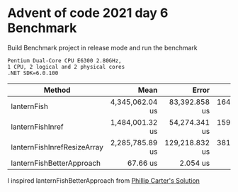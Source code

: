 # Advent of code 2021 day 6 Benchmark

Build Benchmark project in release mode and run the benchmark

```
Pentium Dual-Core CPU E6300 2.80GHz,
1 CPU, 2 logical and 2 physical cores
.NET SDK=6.0.100
```

|                      Method |            Mean |          Error |         StdDev |          Median |
|---------------------------- |----------------:|---------------:|---------------:|----------------:|
|                 lanternFish | 4,345,062.04 us |  83,392.858 us | 164,609.365 us | 4,326,490.85 us |
|            lanternFishInref | 1,484,001.32 us |  54,274.341 us | 159,177.248 us | 1,503,593.40 us |
| lanternFishInrefResizeArray | 2,285,785.89 us | 129,218.832 us | 381,004.641 us | 2,148,747.90 us |
|   lanternFishBetterApproach |        67.66 us |       2.054 us |       5.827 us |        67.26 us |

I inspired lanternFishBetterApproach from [Phillip Carter's Solution](https://github.com/cartermp/aoc2021/blob/main/day06/day06_part1.cr)